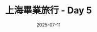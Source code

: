 ---
title: '上海畢業旅行 - Day 5'
date: 2025-07-11
description: '大學階段的畢業旅行：許多第一次的集結。Day 5：回程'
layout: "single"
summary: '大學階段的畢業旅行：初飛 X 探親。Day 5 說說回程'
tags: ["旅行"]
series: ["上海畢業旅行"]
series_order: 6
---